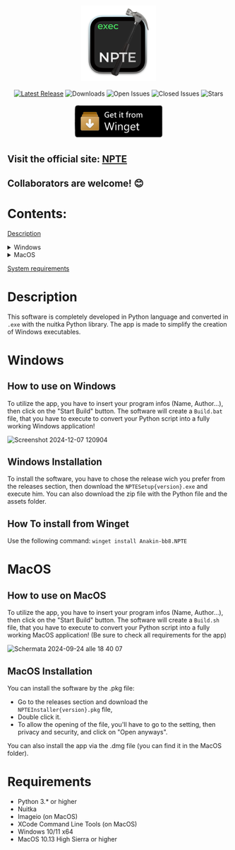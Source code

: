 <p align="center">
  <a href="https://anakin-bb8.github.io/Nuitka-GUI-NPTE/"><img src="Icons/icon.png" alt="Icona App" width="170" height="170"></alt>
  <br>
  <br>
  <a href="https://github.com/Anakin-bb8/Nuitka-GUI-NPTE/releases"><img src="https://img.shields.io/github/v/release/Anakin-bb8/Nuitka-GUI-NPTE?label=Latest%20Release&color=informational&style=flat-square" alt="Latest Release"></a>
  <img src="https://img.shields.io/github/downloads/Anakin-bb8/Nuitka-GUI-NPTE/total?style=flat-square&color=informational" alt="Downloads">
  <img src="https://img.shields.io/github/issues/Anakin-bb8/Nuitka-GUI-NPTE?label=Issues&color=critical&style=flat-square" alt="Open Issues">
  <img src="https://img.shields.io/github/issues-closed/Anakin-bb8/Nuitka-GUI-NPTE?label=Issues&color=green&style=flat-square" alt="Closed Issues">
  <img src="https://img.shields.io/github/stars/Anakin-bb8/Nuitka-GUI-NPTE?label=Stars&color=7AE582&style=social" alt="Stars">
  <br>
  <br>
  <a href="#how-to-install-from-winget"><img src="Icons/Get_On_Winget.png" width="200" alt="Get on Winget"></a>
  <br>
</p>


## Visit the official site: [NPTE](https://anakin-bb8.github.io/Nuitka-GUI-NPTE/)

## Collaborators are welcome! 😊
# Contents:
[Description](#description)
<details>
  <summary>Windows</summary>

  - [How to use](#how-to-use-on-windows)
  - [Installation](#windows-installation)
  - [Winget Installation](#how-to-install-from-winget)
</details>
<details>
  <summary>MacOS</summary>

  - [How to use](#how-to-use-on-macos)
  - [Installation](#macos-installation)
</details>

[System requirements](#requirements)

# Description
This software is completely developed in Python language and converted in `.exe` with the nuitka Python library.
The app is made to simplify the creation of Windows executables.

# Windows

## How to use on Windows
To utilize the app, you have to insert your program infos (Name, Author...), then click on the "Start Build" button. The software will create a `Build.bat` file, that you have to execute to convert your Python script into a fully working Windows application!

![Screenshot 2024-12-07 120904](https://github.com/user-attachments/assets/57078c6d-cccb-4299-8d21-875502c748cc)

## Windows Installation
To install the software, you have to chose the release wich you prefer from the releases section, then download the `NPTESetup{version}.exe` and execute him. You can also download the zip file with the Python file and the assets folder.

## How To install from Winget
Use the following command: `winget install Anakin-bb8.NPTE`

# MacOS

## How to use on MacOS
To utilize the app, you have to insert your program infos (Name, Author...), then click on the "Start Build" button. The software will create a `Build.sh` file, that you have to execute to convert your Python script into a fully working MacOS application!
(Be sure to check all requirements for the app)

![Schermata 2024-09-24 alle 18 40 07](https://github.com/user-attachments/assets/78a2de14-f0f5-4954-a564-5d589784d522)

## MacOS Installation
You can install the software by the .pkg file:
- Go to the releases section and download the `NPTEInstaller{version}.pkg` file,
- Double click it.
- To allow the opening of the file, you'll have to go to the setting, then privacy and security, and click on "Open anyways".

You can also install the app via the .dmg file (you can find it in the MacOS folder).

# Requirements
- Python 3.* or higher
- Nuitka
- Imageio (on MacOS)
- XCode Command Line Tools (on MacOS)
- Windows 10/11 x64
- MacOS 10.13 High Sierra or higher
